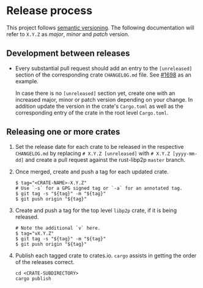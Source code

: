 # Release process

This project follows [semantic versioning](https://semver.org/). The following
documentation will refer to `X.Y.Z` as _major_, _minor_ and _patch_ version.

## Development between releases

- Every substantial pull request should add an entry to the `[unreleased]`
  section of the corresponding crate `CHANGELOG.md` file. See
  [#1698](https://github.com/libp2p/rust-libp2p/pull/1698/files) as an example.
  
  In case there is no `[unreleased]` section yet, create one with an increased
  major, minor or patch version depending on your change. In addition update the
  version in the crate's `Cargo.toml` as well as the corresponding entry of the
  crate in the root level `Cargo.toml`.


## Releasing one or more crates

1. Set the release date for each crate to be released in the respective
   `CHANGELOG.md` by replacing `# X.Y.Z [unreleased]` with
   `# X.Y.Z [yyyy-mm-dd]` and create a pull request against the rust-libp2p
   `master` branch.

2. Once merged, create and push a tag for each updated crate.

    ```
    $ tag="<CRATE-NAME>-X.Y.Z"
    # Use `-s` for a GPG signed tag or `-a` for an annotated tag.
    $ git tag -s "${tag}" -m "${tag}"
    $ git push origin "${tag}"
    ```
    
3. Create and push a tag for the top level `libp2p` crate, if it is being
   released.

    ```
    # Note the additional `v` here.
    $ tag="vX.Y.Z"
    $ git tag -s "${tag}" -m "${tag}"
    $ git push origin "${tag}"
    ```
    
4. Publish each tagged crate to crates.io. `cargo` assists in getting the order
   of the releases correct.

    ```
    cd <CRATE-SUBDIRECTORY>
    cargo publish
    ```
